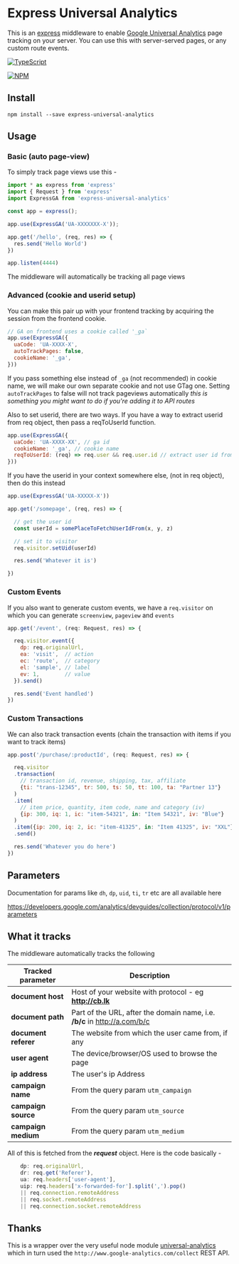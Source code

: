 # Express Universal Analytics

This is an [express](http://expressjs.com) middleware to enable
[Google Universal Analytics](http://analytics.google.com)
page tracking on your server.
You can use this with server-served pages, or any custom route
events.

[![TypeScript](https://img.shields.io/badge/TypeScript-declared-blue.svg)](https://typescriptlang.org/)

[![NPM](https://nodei.co/npm/express-universal-analytics.png?downloads=true&downloadRank=true&stars=true)](https://nodei.co/npm/express-universal-analytics/)

## Install

```
npm install --save express-universal-analytics
```


## Usage

### Basic (auto page-view)
To simply track page views use this -

```javascript
import * as express from 'express'
import { Request } from 'express'
import ExpressGA from 'express-universal-analytics'

const app = express();

app.use(ExpressGA('UA-XXXXXXX-X'));

app.get('/hello', (req, res) => {
  res.send('Hello World')
})

app.listen(4444)
```
The middleware will automatically be tracking all page views

### Advanced (cookie and userid setup)

You can make this pair up with your frontend tracking
by acquiring the session from the frontend cookie.

```js
// GA on frontend uses a cookie called '_ga`
app.use(ExpressGA({
  uaCode: 'UA-XXXX-X',
  autoTrackPages: false,
  cookieName: '_ga',
}))
```
If you pass something else instead of `_ga` (not recommended) in cookie name, we will make our own separate cookie
and not use GTag one. 
Setting `autoTrackPages` to false will not track pageviews automatically
_this is something you might want to do if you're adding it to API routes_

Also to set userid, there are two ways. If you have a way to extract userid from req object, then pass 
a reqToUserId function. 

```js 
app.use(ExpressGA({
  uaCode: 'UA-XXXX-XX', // ga id
  cookieName: '_ga', // cookie name
  reqToUserId: (req) => req.user && req.user.id // extract user id from request
}))
```

If you have the userid in your context somewhere else, (not in req object), 
then do this instead 

```js
app.use(ExpressGA('UA-XXXXX-X'))

app.get('/somepage', (req, res) => {

  // get the user id 
  const userId = somePlaceToFetchUserIdFrom(x, y, z)

  // set it to visitor
  req.visitor.setUid(userId)

  res.send('Whatever it is')

})
```


### Custom Events
If you also want to generate custom events, we have a `req.visitor` on which
you can generate `screenview`, `pageview` and `events`
```js
app.get('/event', (req: Request, res) => {

  req.visitor.event({
    dp: req.originalUrl,
    ea: 'visit',  // action
    ec: 'route',  // category
    el: 'sample', // label
    ev: 1,        // value
  }).send()

  res.send('Event handled')
})
```

### Custom Transactions

We can also track transaction events  (chain the transaction with items if you want to track items)

```js
app.post('/purchase/:productId', (req: Request, res) => {

  req.visitor
  .transaction(
    // transaction id, revenue, shipping, tax, affiliate
    {ti: "trans-12345", tr: 500, ts: 50, tt: 100, ta: "Partner 13"}
  )
  .item(
    // item price, quantity, item code, name and category (iv)
    {ip: 300, iq: 1, ic: "item-54321", in: "Item 54321", iv: "Blue"}
  )
  .item({ip: 200, iq: 2, ic: "item-41325", in: "Item 41325", iv: "XXL"})
  .send()

  res.send('Whatever you do here')
})
```

## Parameters
Documentation for params like `dh`, `dp`, `uid`, `ti`, `tr` etc are all available here

<https://developers.google.com/analytics/devguides/collection/protocol/v1/parameters>


## What it tracks

The middleware automatically tracks the following

| Tracked parameter | Description |
|-------------------|-------------|
| **document host** | Host of your website with protocol - eg **http://cb.lk** |
| **document path** | Part of the URL, after the domain name, i.e. **/b/c** in  http://a.com/b/c |
| **document referer** | The website from which the user came from, if any |
| **user agent** | The device/browser/OS used to browse the page |
| **ip address** | The user's ip Address|
| **campaign name** | From the query param `utm_campaign` |
| **campaign source** | From the query param `utm_source` |
| **campaign medium** | From the query param `utm_medium` |

All of this is fetched from the _**request**_ object. Here is the code basically -

```javascript
    dp: req.originalUrl,
    dr: req.get('Referer'),
    ua: req.headers['user-agent'],
    uip: req.headers['x-forwarded-for'].split(',').pop()
    || req.connection.remoteAddress
    || req.socket.remoteAddress
    || req.connection.socket.remoteAddress

```

## Thanks

This is a wrapper over the very useful node module [universal-analytics](http://npmjs.com/universal-analytics)
which in turn used the `http://www.google-analytics.com/collect` REST API.
